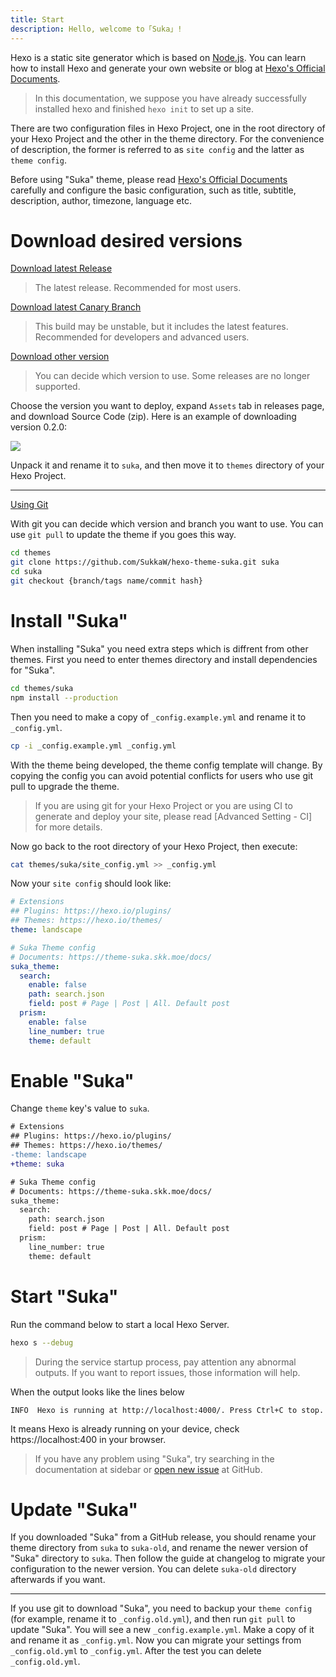 ```yaml
---
title: Start
description: Hello, welcome to「Suka」!
---
```


Hexo is a static site generator which is based on [Node.js](https://nodejs.org). You can learn how to install Hexo and generate your own website or blog at [Hexo's Official Documents](https://hexo.io/docs).

> In this documentation, we suppose you have already successfully installed hexo and finished `hexo init` to set up a site.

There are two configuration files in Hexo Project, one in the root directory of your Hexo Project and the other in the theme directory. For the convenience of description, the former is referred to as `site config` and the latter as `theme config`.

Before using "Suka" theme, please read [Hexo's Official Documents](https://hexo.io/docs) carefully and configure the basic configuration, such as title, subtitle, description, author, timezone, language etc.

# Download desired versions

[Download latest Release](https://github.com/SukkaW/hexo-theme-suka/releases/latest)

> The latest release. Recommended for most users.

[Download latest Canary Branch](https://github.com/SukkaW/hexo-theme-suka/archive/canary.zip)

> This build may be unstable, but it includes the latest features. Recommended for developers and advanced users.

[Download other version](https://github.com/SukkaW/hexo-theme-suka/releases)

> You can decide which version to use. Some releases are no longer supported.

Choose the version you want to deploy, expand `Assets` tab in releases page, and download Source Code (zip).
Here is an example of downloading version 0.2.0:

![](/docs/assets/img/download-suka.png)

Unpack it and rename it to `suka`, and then move it to `themes` directory of your Hexo Project.

----

[Using Git](https://github.com/SukkaW/hexo-theme-suka)

With git you can decide which version and branch you want to use. You can use `git pull` to update the theme if you goes this way.

```bash
cd themes
git clone https://github.com/SukkaW/hexo-theme-suka.git suka
cd suka
git checkout {branch/tags name/commit hash}
```

# Install "Suka"

When installing "Suka" you need extra steps which is diffrent from other themes. First you need to enter themes directory and install dependencies for "Suka".

```bash
cd themes/suka
npm install --production
```

Then you need to make a copy of `_config.example.yml` and rename it to `_config.yml`.

```bash
cp -i _config.example.yml _config.yml
```

With the theme being developed, the theme config template will change. By copying the config you can avoid potential conflicts for users who use git pull to upgrade the theme.

> If you are using git for your Hexo Project or you are using CI to generate and deploy your site, please read [Advanced Setting - CI] for more details.

Now go back to the root directory of your Hexo Project, then execute:

```bash
cat themes/suka/site_config.yml >> _config.yml
```

Now your `site config` should look like:

```yaml
# Extensions
## Plugins: https://hexo.io/plugins/
## Themes: https://hexo.io/themes/
theme: landscape

# Suka Theme config
# Documents: https://theme-suka.skk.moe/docs/
suka_theme:
  search:
    enable: false
    path: search.json
    field: post # Page | Post | All. Default post
  prism:
    enable: false
    line_number: true
    theme: default
```

# Enable "Suka"

Change `theme` key's value to `suka`.

```diff
# Extensions
## Plugins: https://hexo.io/plugins/
## Themes: https://hexo.io/themes/
-theme: landscape
+theme: suka

# Suka Theme config
# Documents: https://theme-suka.skk.moe/docs/
suka_theme:
  search:
    path: search.json
    field: post # Page | Post | All. Default post
  prism:
    line_number: true
    theme: default
```

# Start "Suka"

Run the command below to start a local Hexo Server.

```bash
hexo s --debug
```

> During the service startup process, pay attention any abnormal outputs. If you want to report issues, those information will help.

When the output looks like the lines below

```
INFO  Hexo is running at http://localhost:4000/. Press Ctrl+C to stop.
```

It means Hexo is already running on your device, check https://localhost:400 in your browser.

> If you have any problem using "Suka", try searching in the documentation at sidebar or [open new issue](https://github.com/SukkaW/hexo-theme-suka/issues/new) at GitHub.

# Update "Suka"

If you downloaded "Suka" from a  GitHub release, you should rename your theme directory from `suka` to `suka-old`, and rename the newer version of "Suka" directory to `suka`. Then follow the guide at changelog to migrate your configuration to the newer version. You can delete `suka-old` directory afterwards if you want.

---

If you use git to download "Suka", you need to backup your `theme config` (for example, rename it to `_config.old.yml`), and then run `git pull` to update "Suka". You will see a new `_config.example.yml`. Make a copy of it and rename it as `_config.yml`. Now you can migrate your settings from `_config.old.yml` to `_config.yml`. After the test you can delete `_config.old.yml`.
